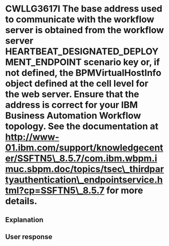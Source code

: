 # CWLLG3617I The base address used to communicate with the workflow server is obtained from the workflow server HEARTBEAT\_DESIGNATED\_DEPLOYMENT\_ENDPOINT scenario key or, if not defined, the BPMVirtualHostInfo object defined at the cell level for the web server. Ensure that the address is correct for your IBM Business Automation Workflow topology. See the documentation at http://www-01.ibm.com/support/knowledgecenter/SSFTN5\_8.5.7/com.ibm.wbpm.imuc.sbpm.doc/topics/tsec\_thirdpartyauthentication\_endpointservice.html?cp=SSFTN5\_8.5.7 for more details.

## Explanation

## User response